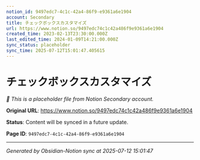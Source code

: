 ```yaml
---
notion_id: 9497edc7-4c1c-42a4-86f9-e9361a6e1904
account: Secondary
title: チェックボックスカスタマイズ
url: https://www.notion.so/9497edc74c1c42a486f9e9361a6e1904
created_time: 2023-02-13T23:30:00.000Z
last_edited_time: 2024-01-09T14:21:00.000Z
sync_status: placeholder
sync_time: 2025-07-12T15:01:47.405615
---
```


# チェックボックスカスタマイズ

*🔄 This is a placeholder file from Notion Secondary account.*

**Original URL**: https://www.notion.so/9497edc74c1c42a486f9e9361a6e1904

**Status**: Content will be synced in a future update.

**Page ID**: `9497edc7-4c1c-42a4-86f9-e9361a6e1904`

---

*Generated by Obsidian-Notion sync at 2025-07-12 15:01:47*
